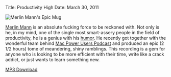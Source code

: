 Title: Productivity High
Date: March 30, 2011

![Merlin Mann's Epic Mug][1]

[Merlin Mann][2] is an absolute fucking
force to be reckoned with. Not only is he, in my mind, one of the single most
smart-assery people in the field of productivity, he is a genius with his
[humor][3]. He recently got together
with the wonderful team behind
[Mac Power Users Podcast][4] and produced an epic (2 1/2 hours) tome of meandering,
shiny ramblings. This recording is a gem for anyone who is looking to be more
efficient with their time, write like a crack addict, or just wants to learn
something new.

[MP3 Download][5]

[1]: http://c522735.r35.cf2.rackcdn.com/merlin-mann.jpeg
[2]: http://www.merlinmann.com/
[3]: http://twitter.com/hotdogsladies
[4]: http://macpowerusers.com/2011/03/mpu-046-workflows-with-merlin-mann-ii/
[5]: http://traffic.libsyn.com/macpowerusers/MPU046.mp3

